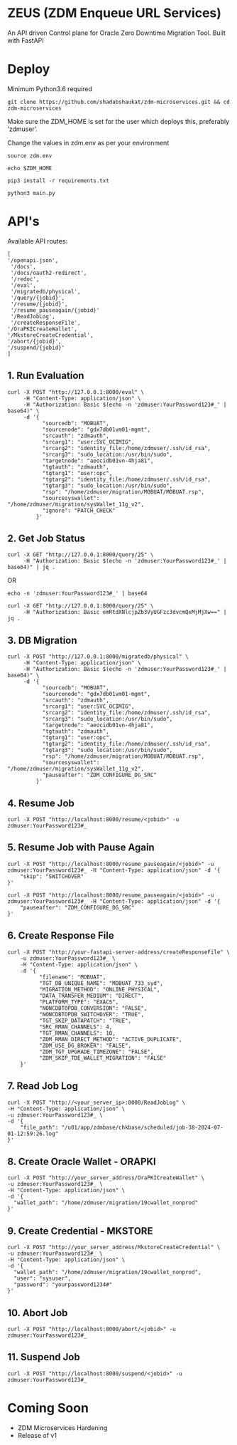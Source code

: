 # ZEUS (ZDM Enqueue URL Services)

An API driven Control plane for Oracle Zero Downtime Migration Tool. Built with FastAPI

# Deploy

Minimum Python3.6 required

```
git clone https://github.com/shadabshaukat/zdm-microservices.git && cd zdm-microservices
```

Make sure the ZDM_HOME is set for the user which deploys this, preferably ‘zdmuser’.

Change the values in zdm.env as per your environment

```
source zdm.env

echo $ZDM_HOME
```

```
pip3 install -r requirements.txt
```

```
python3 main.py
```


# API's

Available API routes:

```
[
'/openapi.json',
 '/docs',
 '/docs/oauth2-redirect',
 '/redoc',
 '/eval',
 '/migratedb/physical',
 '/query/{jobid}',
 '/resume/{jobid}',
 '/resume_pauseagain/{jobid}'
 '/ReadJobLog',
 '/createResponseFile',
'/OraPKICreateWallet',
'/MkstoreCreateCredential',
'/abort/{jobid}',
'/suspend/{jobid}'
]
```


## 1. Run Evaluation 
```
curl -X POST "http://127.0.0.1:8000/eval" \
     -H "Content-Type: application/json" \
     -H "Authorization: Basic $(echo -n 'zdmuser:YourPassword123#_' | base64)" \
     -d '{
           "sourcedb": "MOBUAT",
           "sourcenode": "gdx7db01vm01-mgmt",
           "srcauth": "zdmauth",
           "srcarg1": "user:SVC_OCIMIG",
           "srcarg2": "identity_file:/home/zdmuser/.ssh/id_rsa",
           "srcarg3": "sudo_location:/usr/bin/sudo",
           "targetnode": "aeocidb01vn-4hja81",
           "tgtauth": "zdmauth",
           "tgtarg1": "user:opc",
           "tgtarg2": "identity_file:/home/zdmuser/.ssh/id_rsa",
           "tgtarg3": "sudo_location:/usr/bin/sudo",
           "rsp": "/home/zdmuser/migration/MOBUAT/MOBUAT.rsp",
           "sourcesyswallet": "/home/zdmuser/migration/sysWallet_11g_v2",
           "ignore": "PATCH_CHECK"
         }'
```
## 2. Get Job Status 
```
curl -X GET "http://127.0.0.1:8000/query/25" \
     -H "Authorization: Basic $(echo -n 'zdmuser:YourPassword123#_' | base64)" | jq .
```
OR
```
echo -n 'zdmuser:YourPassword123#_' | base64

curl -X GET "http://127.0.0.1:8000/query/25" \
     -H "Authorization: Basic emRtdXNlcjpZb3VyUGFzc3dvcmQxMjMjXw==" | jq .
```

## 3. DB Migration 
```
curl -X POST "http://127.0.0.1:8000/migratedb/physical" \
     -H "Content-Type: application/json" \
     -H "Authorization: Basic $(echo -n 'zdmuser:YourPassword123#_' | base64)" \
     -d '{
           "sourcedb": "MOBUAT",
           "sourcenode": "gdx7db01vm01-mgmt",
           "srcauth": "zdmauth",
           "srcarg1": "user:SVC_OCIMIG",
           "srcarg2": "identity_file:/home/zdmuser/.ssh/id_rsa",
           "srcarg3": "sudo_location:/usr/bin/sudo",
           "targetnode": "aeocidb01vn-4hja81",
           "tgtauth": "zdmauth",
           "tgtarg1": "user:opc",
           "tgtarg2": "identity_file:/home/zdmuser/.ssh/id_rsa",
           "tgtarg3": "sudo_location:/usr/bin/sudo",
           "rsp": "/home/zdmuser/migration/MOBUAT/MOBUAT.rsp",
           "sourcesyswallet": "/home/zdmuser/migration/sysWallet_11g_v2",
           "pauseafter": "ZDM_CONFIGURE_DG_SRC"
         }'
```

## 4. Resume Job 

```
curl -X POST "http://localhost:8000/resume/<jobid>" -u zdmuser:YourPassword123#_
```

## 5. Resume Job with Pause Again 

```
curl -X POST "http://localhost:8000/resume_pauseagain/<jobid>" -u zdmuser:YourPassword123#_ -H "Content-Type: application/json" -d '{
    "skip": "SWITCHOVER"
}'
```

```
curl -X POST "http://localhost:8000/resume_pauseagain/<jobid>" -u zdmuser:YourPassword123#_ -H "Content-Type: application/json" -d '{
    "pauseafter": "ZDM_CONFIGURE_DG_SRC"
}'
```

## 6. Create Response File 

```
curl -X POST "http://your-fastapi-server-address/createResponseFile" \
    -u zdmuser:YourPassword123#_ \
    -H "Content-Type: application/json" \
    -d '{
          "filename": "MOBUAT",
          "TGT_DB_UNIQUE_NAME": "MOBUAT_733_syd",
          "MIGRATION_METHOD": "ONLINE_PHYSICAL",
          "DATA_TRANSFER_MEDIUM": "DIRECT",
          "PLATFORM_TYPE": "EXACS",
          "NONCDBTOPDB_CONVERSION": "FALSE",
          "NONCDBTOPDB_SWITCHOVER": "TRUE",
          "TGT_SKIP_DATAPATCH": "TRUE",
          "SRC_RMAN_CHANNELS": 4,
          "TGT_RMAN_CHANNELS": 10,
          "ZDM_RMAN_DIRECT_METHOD": "ACTIVE_DUPLICATE",
          "ZDM_USE_DG_BROKER": "FALSE",
          "ZDM_TGT_UPGRADE_TIMEZONE": "FALSE",
          "ZDM_SKIP_TDE_WALLET_MIGRATION": "FALSE"
    }'

```

## 7. Read Job Log 

```
curl -X POST "http://<your_server_ip>:8000/ReadJobLog" \
-H "Content-Type: application/json" \
-u zdmuser:YourPassword123#_ \
-d '{
    "file_path": "/u01/app/zdmbase/chkbase/scheduled/job-38-2024-07-01-12:59:26.log"
}'

```

## 8. Create Oracle Wallet - ORAPKI

```
curl -X POST "http://your_server_address/OraPKICreateWallet" \
-u zdmuser:YourPassword123#_ \
-H "Content-Type: application/json" \
-d '{
  "wallet_path": "/home/zdmuser/migration/19cwallet_nonprod"
}'
```

## 9. Create Credential - MKSTORE

```
curl -X POST "http://your_server_address/MkstoreCreateCredential" \
-u zdmuser:YourPassword123#_ \
-H "Content-Type: application/json" \
-d '{
  "wallet_path": "/home/zdmuser/migration/19cwallet_nonprod",
  "user": "sysuser",
  "password": "yourpassword1234#"
}'
```

## 10. Abort Job

```
curl -X POST "http://localhost:8000/abort/<jobid>" -u zdmuser:YourPassword123#_
```

## 11. Suspend Job

```
curl -X POST "http://localhost:8000/suspend/<jobid>" -u zdmuser:YourPassword123#_
```


# Coming Soon #

- ZDM Microservices Hardening
- Release of v1

